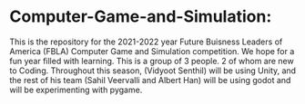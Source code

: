 # Computer-Game-and-Simulation:

This is the repository for the 2021-2022 year Future Buisness Leaders of America (FBLA) Computer Game and Simulation competition. We hope for a fun year filled with learning. This is a group of 3 people. 2 of whom are new to Coding. Throughout this season, (Vidyoot Senthil) will be using Unity, and the rest of his team (Sahil Veervalli and Albert Han) will be using godot and will be experimenting with pygame. 
